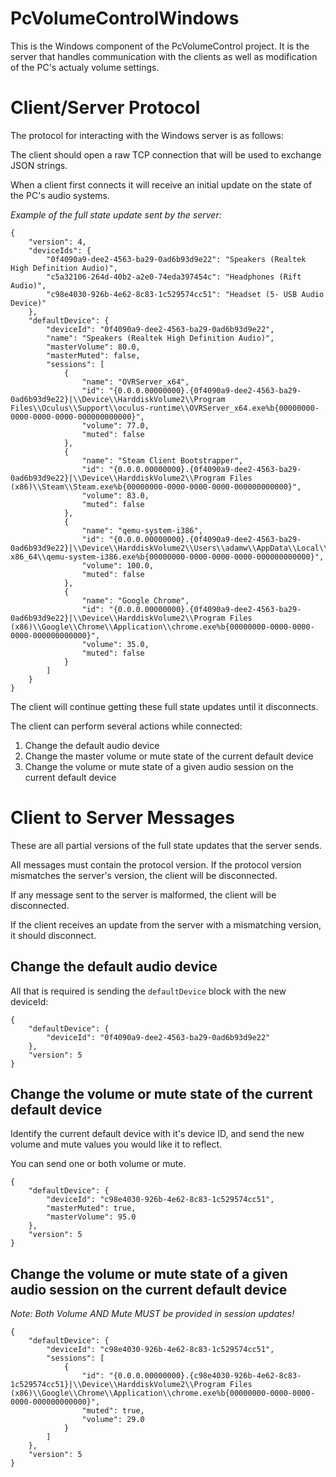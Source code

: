# PcVolumeControlWindows
This is the Windows component of the PcVolumeControl project. It is the server that handles communication with the clients as well as modification of the PC's actualy volume settings.

# Client/Server Protocol
The protocol for interacting with the Windows server is as follows:

The client should open a raw TCP connection that will be used to exchange JSON strings.

When a client first connects it will receive an initial update on the state of the PC's audio systems.

_Example of the full state update sent by the server:_
~~~~
{
    "version": 4,
    "deviceIds": {
        "0f4090a9-dee2-4563-ba29-0ad6b93d9e22": "Speakers (Realtek High Definition Audio)",
        "c5a32106-264d-40b2-a2e0-74eda397454c": "Headphones (Rift Audio)",
        "c98e4030-926b-4e62-8c83-1c529574cc51": "Headset (5- USB Audio Device)"
    },
    "defaultDevice": {
        "deviceId": "0f4090a9-dee2-4563-ba29-0ad6b93d9e22",
        "name": "Speakers (Realtek High Definition Audio)",
        "masterVolume": 80.0,
        "masterMuted": false,
        "sessions": [
            {
                "name": "OVRServer_x64",
                "id": "{0.0.0.00000000}.{0f4090a9-dee2-4563-ba29-0ad6b93d9e22}|\\Device\\HarddiskVolume2\\Program Files\\Oculus\\Support\\oculus-runtime\\OVRServer_x64.exe%b{00000000-0000-0000-0000-000000000000}",
                "volume": 77.0,
                "muted": false
            },
            {
                "name": "Steam Client Bootstrapper",
                "id": "{0.0.0.00000000}.{0f4090a9-dee2-4563-ba29-0ad6b93d9e22}|\\Device\\HarddiskVolume2\\Program Files (x86)\\Steam\\Steam.exe%b{00000000-0000-0000-0000-000000000000}",
                "volume": 83.0,
                "muted": false
            },
            {
                "name": "qemu-system-i386",
                "id": "{0.0.0.00000000}.{0f4090a9-dee2-4563-ba29-0ad6b93d9e22}|\\Device\\HarddiskVolume2\\Users\\adamw\\AppData\\Local\\Android\\sdk\\emulator\\qemu\\windows-x86_64\\qemu-system-i386.exe%b{00000000-0000-0000-0000-000000000000}",
                "volume": 100.0,
                "muted": false
            },
            {
                "name": "Google Chrome",
                "id": "{0.0.0.00000000}.{0f4090a9-dee2-4563-ba29-0ad6b93d9e22}|\\Device\\HarddiskVolume2\\Program Files (x86)\\Google\\Chrome\\Application\\chrome.exe%b{00000000-0000-0000-0000-000000000000}",
                "volume": 35.0,
                "muted": false
            }
        ]
    }
}
~~~~

The client will continue getting these full state updates until it disconnects.

The client can perform several actions while connected:
1. Change the default audio device
1. Change the master volume or mute state of the current default device
1. Change the volume or mute state of a given audio session on the current default device

# Client to Server Messages
These are all partial versions of the full state updates that the server sends.

All messages must contain the protocol version. If the protocol version mismatches the server's version, the client will be disconnected.

If any message sent to the server is malformed, the client will be disconnected.

If the client receives an update from the server with a mismatching version, it should disconnect.

## Change the default audio device
All that is required is sending the `defaultDevice` block with the new deviceId:
~~~~
{
    "defaultDevice": {
        "deviceId": "0f4090a9-dee2-4563-ba29-0ad6b93d9e22"
    },
    "version": 5
}
~~~~

## Change the volume or mute state of the current default device
Identify the current default device with it's device ID, and send the new volume and mute values you would like it to reflect.

You can send one or both volume or mute.
~~~~
{
    "defaultDevice": {
        "deviceId": "c98e4030-926b-4e62-8c83-1c529574cc51",
        "masterMuted": true,
        "masterVolume": 95.0
    },
    "version": 5
}
~~~~

## Change the volume or mute state of a given audio session on the current default device
_Note: Both Volume AND Mute MUST be provided in session updates!_
~~~~
{
    "defaultDevice": {
        "deviceId": "c98e4030-926b-4e62-8c83-1c529574cc51",
        "sessions": [
            {
                "id": "{0.0.0.00000000}.{c98e4030-926b-4e62-8c83-1c529574cc51}|\\Device\\HarddiskVolume2\\Program Files (x86)\\Google\\Chrome\\Application\\chrome.exe%b{00000000-0000-0000-0000-000000000000}",
                "muted": true,
                "volume": 29.0
            }
        ]
    },
    "version": 5
}
~~~~
